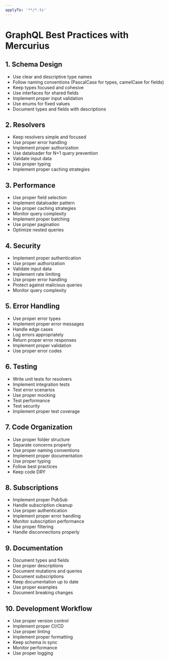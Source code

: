 ```yaml
---
applyTo: '**/*.ts'
---
```


# GraphQL Best Practices with Mercurius

## 1. Schema Design

- Use clear and descriptive type names
- Follow naming conventions (PascalCase for types, camelCase for fields)
- Keep types focused and cohesive
- Use interfaces for shared fields
- Implement proper input validation
- Use enums for fixed values
- Document types and fields with descriptions

## 2. Resolvers

- Keep resolvers simple and focused
- Use proper error handling
- Implement proper authorization
- Use dataloader for N+1 query prevention
- Validate input data
- Use proper typing
- Implement proper caching strategies

## 3. Performance

- Use proper field selection
- Implement dataloader pattern
- Use proper caching strategies
- Monitor query complexity
- Implement proper batching
- Use proper pagination
- Optimize nested queries

## 4. Security

- Implement proper authentication
- Use proper authorization
- Validate input data
- Implement rate limiting
- Use proper error handling
- Protect against malicious queries
- Monitor query complexity

## 5. Error Handling

- Use proper error types
- Implement proper error messages
- Handle edge cases
- Log errors appropriately
- Return proper error responses
- Implement proper validation
- Use proper error codes

## 6. Testing

- Write unit tests for resolvers
- Implement integration tests
- Test error scenarios
- Use proper mocking
- Test performance
- Test security
- Implement proper test coverage

## 7. Code Organization

- Use proper folder structure
- Separate concerns properly
- Use proper naming conventions
- Implement proper documentation
- Use proper typing
- Follow best practices
- Keep code DRY

## 8. Subscriptions

- Implement proper PubSub
- Handle subscription cleanup
- Use proper authentication
- Implement proper error handling
- Monitor subscription performance
- Use proper filtering
- Handle disconnections properly

## 9. Documentation

- Document types and fields
- Use proper descriptions
- Document mutations and queries
- Document subscriptions
- Keep documentation up to date
- Use proper examples
- Document breaking changes

## 10. Development Workflow

- Use proper version control
- Implement proper CI/CD
- Use proper linting
- Implement proper formatting
- Keep schema in sync
- Monitor performance
- Use proper logging
